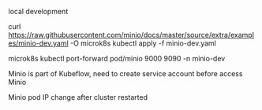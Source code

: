 local development

curl https://raw.githubusercontent.com/minio/docs/master/source/extra/examples/minio-dev.yaml -O
microk8s kubectl apply -f minio-dev.yaml

microk8s kubectl port-forward pod/minio 9000 9090 -n minio-dev


Minio is part of Kubeflow, need to create service account before access Minio

Minio pod IP change after cluster restarted